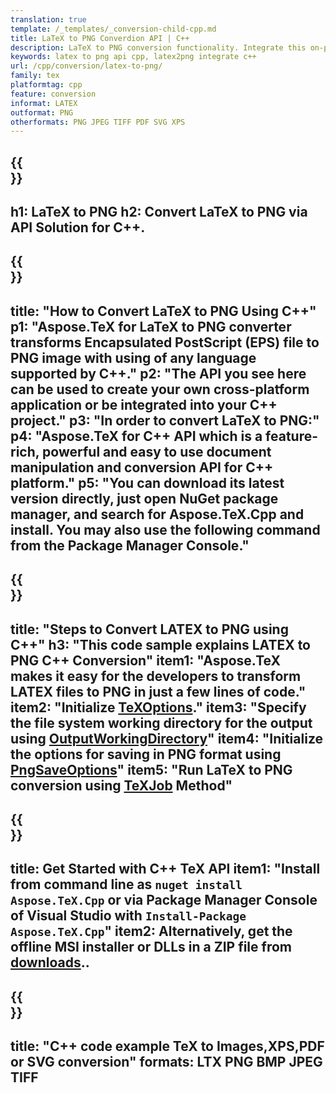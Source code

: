 ```yaml
---
translation: true
template: /_templates/_conversion-child-cpp.md
title: LaTeX to PNG Converdion API | C++ 
description: LaTeX to PNG conversion functionality. Integrate this on-premise C++ library into your project or use cross-platform applications to convert LaTeX to PNG.
keywords: latex to png api cpp, latex2png integrate c++
url: /cpp/conversion/latex-to-png/
family: tex
platformtag: cpp
feature: conversion
informat: LATEX
outformat: PNG
otherformats: PNG JPEG TIFF PDF SVG XPS
---
```


{{<section banner>}}
---
h1: LaTeX to PNG
h2: Convert LaTeX to PNG via API Solution for C++.
---

{{<section overview>}}
---
title: "How to Convert LaTeX to PNG Using C++"
p1: "Aspose.TeX for LaTeX to PNG converter transforms Encapsulated PostScript (EPS) file to PNG image with using of any language supported by C++."
p2: "The API you see here can be used to create your own cross-platform application or be integrated into your C++ project."
p3: "In order to convert LaTeX to PNG:"
p4: "Aspose.TeX for C++ API which is a feature-rich, powerful and easy to use document manipulation and conversion API for C++ platform."
p5: "You can download its latest version directly, just open NuGet package manager, and search for Aspose.TeX.Cpp and install. You may also use the following command from the Package Manager Console."
---

{{<section feature1>}}
---
title: "Steps to Convert LATEX to PNG using C++"
h3: "This code sample explains LATEX to PNG C++ Conversion"
item1: "Aspose.TeX makes it easy for the developers to transform LATEX files to PNG in just a few lines of code."
item2: "Initialize [TeXOptions](https://reference.aspose.com/tex/cpp/class/aspose.te_x.te_x_options)."
item3: "Specify the file system working directory for the output using [OutputWorkingDirectory](https://reference.aspose.com/tex/cpp/class/aspose.te_x.te_x_options#aa4f4ea6dab7db5ba1b40800495f16f63)"
item4: "Initialize the options for saving in PNG format using [PngSaveOptions](https://reference.aspose.com/tex/cpp/class/aspose.te_x.presentation.image.png_save_options)"
item5: "Run LaTeX to PNG conversion using [TeXJob](https://reference.aspose.com/tex/cpp/class/aspose.te_x.te_x_job) Method"
---

{{<section feature2>}}
---
title: Get Started with C++ TeX API
item1: "Install from command line as ```nuget install Aspose.TeX.Cpp``` or via Package Manager Console of Visual Studio with ```Install-Package Aspose.TeX.Cpp```"
item2: Alternatively, get the offline MSI installer or DLLs in a ZIP file from [downloads](https://downloads.aspose.com/tex/cpp)..
---

{{<section widget>}}
---
title: "C++ code example TeX to Images,XPS,PDF or SVG conversion"
formats: LTX PNG BMP JPEG TIFF
---
